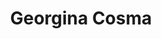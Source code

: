 ---
# Display name
title: Georgina Cosma

# Name pronunciation (optional)
#name_pronunciation: Georgina Cosma

# Full name (for SEO)
first_name: Georgina
last_name: Cosma

# Status emoji
status:
  icon: ☕️

# Is this the primary user of the site?
superuser: true

# Highlight the author in author lists? (true/false)
highlight_name: true

# Role/position/tagline
role: Professor of AI 

# Organizations/Affiliations to display in Biography blox
organizations:
  - name: Loughborough University
    url: https://www.lboro.ac.uk/departments/compsci/staff/georgina-cosma/

# Social network links
# Need to use another icon? Simply download the SVG icon to your `assets/media/icons/` folder.
profiles:
  - icon: at-symbol
    url: 'mailto:g.cosma@lboro.ac.uk'
    label: E-mail Me
  - icon: brands/x
    url: https://twitter.com/GetResearchDev
  - icon: brands/github
    url: http://github.com/gcosma
  - icon: brands/linkedin
    url: https://uk.linkedin.com/in/georginacosma
  - icon: academicons/google-scholar
    url: https://scholar.google.co.uk/citations?user=OpHkDDIAAAAJ&hl=en
  - icon: academicons/orcid
    url: https://orcid.org/0000-0002-4663-6907

interests:
  - Artificial Intelligence
  - Information Retrieval
  - Healthcare Data Science

education:
  - area: PhD Computer Science (NLP)
    institution: University of Warwick
    date_start: September 2004
    date_end: June 2008
  - area: BSc (Hons) Computer Science
    institution: Coventry University 
    date_start: September 2000
    date_end: July 2003
    summary: |
      GPA: First Class 
work:
  - position: Professor of AI
    company_name: Loughborough University
    company_url: ''
    company_logo: ''
    date_start: August 2021
    date_end: ''
    summary: |
      Responsibilities include:
      - Module leader of the Natural Language Processing module of the MSc AI programme
      - Leader of the "Information Processing, Modelling and Retrieval Group"
      - Research leadership

languages:
  - name: English
    percent: 100
  - name: Greek
    percent: 100

bio: Professor Georgina Cosma is a leading researcher in neural information retrieval and artificial intelligence at Loughborough University, where she heads the "Neural Information Processing, Retrieval & Modelling" research group. She is an advocate for ethical and responsible AI development, with expertise in neural information retrieval systems, large language models, and multimodal data processing spanning text, structured datasets, and images. Her work includes explainable AI for healthcare applications and innovative approaches to temporal data modelling beyond conventional prediction methods. As an ONS (Office for National Statistics) accredited researcher under the UK Digital Economy Act 2017 (AR number:40476), she maintains the highest standards for secure and ethical data handling and statistical analysis. She serves as Associate Editor of Elsevier's Pattern Recognition journal and is a Fellow of the Royal Statistical Society.
---
